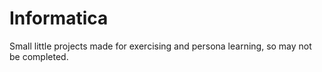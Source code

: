 # Informatica
Small little projects made for exercising and persona learning, so may not be completed.
